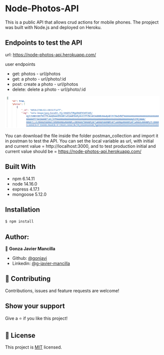 # Node-Photos-API

This is a public API that allows crud actions for mobile phones. The propject was built with Node.js and deployed on Heroku.

## Endpoints to test the API

url: https://node-photos-api.herokuapp.com/

user endpoints
- get: photos - url/photos
- get: a photo - url/photo/:id
- post: create a photo - url/photos
- delete: delete a photo - url/photo/:id

![screenshot](./img/json.png) 


You can download the file inside the folder postman_collection and import it in postman to test the API. You can set the local variable as url, with initial and current value = http://localhost:3000, and to test production initial and current value should be = https://node-photos-api.herokuapp.com/

## Built With

- npm 6.14.11
- node 14.16.0
- express 4.17.1
- mongoose 5.12.0

## Installation

```bash
$ npm install
```

## Author:
👤 **Gonza Javier Mancilla**

- Github: [@gonjavi](https://github.com/gonjavi)
- Linkedin: [@g-javier-mancilla](https://www.linkedin.com/in/g-mancillla)


## 🤝 Contributing

Contributions, issues and feature requests are welcome!


## Show your support

Give a ⭐️ if you like this project!


## 📝 License

This project is [MIT](lic.url) licensed.
